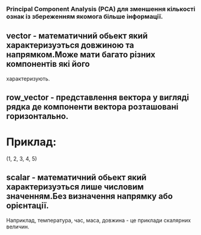 ### Principal Component Analysis (PCA) для зменшення кількості ознак із збереженням якомога більше інформації.
## vector  - математичний обьект який характеризуэться довжиною та напрямком.Може мати багато різних компонентів які його
характеризують.
## row_vector - представлення вектора у вигляді рядка де компоненти вектора розташовані горизонтально.
# Приклад:
(1, 2, 3, 4, 5)
## scalar - математичний обьект який характеризуэться лише числовим значенням.Без визначення напрямку або орієнтації.
Наприклад, температура, час, маса, довжина - це приклади скалярних величин.
